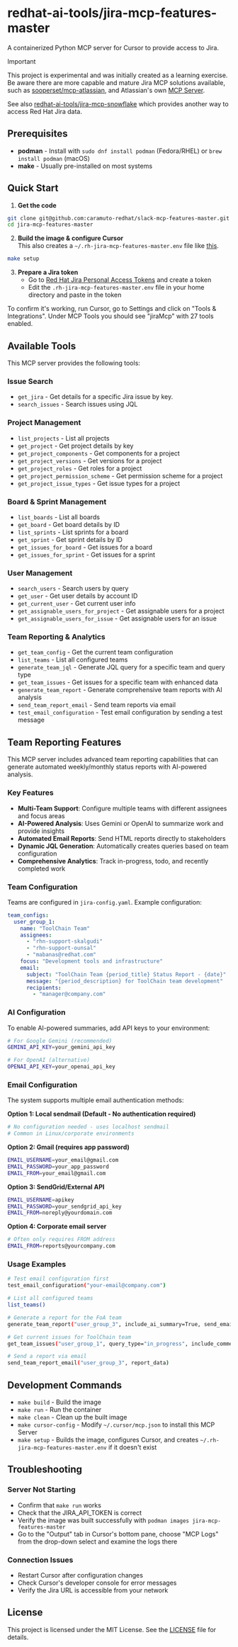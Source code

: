 # redhat-ai-tools/jira-mcp-features-master

A containerized Python MCP server for Cursor to provide access to Jira.

> [!IMPORTANT]
> This project is experimental and was initially created as a learning exercise.
> Be aware there are more capable and mature Jira MCP solutions available,
> such as [sooperset/mcp-atlassian](https://github.com/sooperset/mcp-atlassian),
> and Atlassian's own [MCP Server](https://www.atlassian.com/platform/remote-mcp-server).

See also [redhat-ai-tools/jira-mcp-snowflake](https://github.com/redhat-ai-tools/jira-mcp-snowflake)
which provides another way to access Red Hat Jira data.

## Prerequisites

- **podman** - Install with `sudo dnf install podman` (Fedora/RHEL) or `brew install podman` (macOS)
- **make** - Usually pre-installed on most systems

## Quick Start

1. **Get the code**
  ```bash
  git clone git@github.com:caramuto-redhat/slack-mcp-features-master.git
  cd jira-mcp-features-master
  ```
2. **Build the image & configure Cursor**<br>
  This also creates a `~/.rh-jira-mcp-features-master.env` file like [this](example.env).
  ```bash
  make setup
  ```

3. **Prepare a Jira token**
   * Go to [Red Hat Jira Personal Access Tokens](https://issues.redhat.com/secure/ViewProfile.jspa?selectedTab=com.atlassian.pats.pats-plugin:jira-user-personal-access-tokens) and create a token
   * Edit the `.rh-jira-mcp-features-master.env` file in your home directory and paste in the token

To confirm it's working, run Cursor, go to Settings and click on "Tools &
Integrations". Under MCP Tools you should see "jiraMcp" with 27 tools enabled.

## Available Tools

This MCP server provides the following tools:

### Issue Search
- `get_jira` - Get details for a specific Jira issue by key.
- `search_issues` - Search issues using JQL

### Project Management
- `list_projects` - List all projects
- `get_project` - Get project details by key
- `get_project_components` - Get components for a project
- `get_project_versions` - Get versions for a project
- `get_project_roles` - Get roles for a project
- `get_project_permission_scheme` - Get permission scheme for a project
- `get_project_issue_types` - Get issue types for a project

### Board & Sprint Management
- `list_boards` - List all boards
- `get_board` - Get board details by ID
- `list_sprints` - List sprints for a board
- `get_sprint` - Get sprint details by ID
- `get_issues_for_board` - Get issues for a board
- `get_issues_for_sprint` - Get issues for a sprint

### User Management
- `search_users` - Search users by query
- `get_user` - Get user details by account ID
- `get_current_user` - Get current user info
- `get_assignable_users_for_project` - Get assignable users for a project
- `get_assignable_users_for_issue` - Get assignable users for an issue

### Team Reporting & Analytics
- `get_team_config` - Get the current team configuration
- `list_teams` - List all configured teams
- `generate_team_jql` - Generate JQL query for a specific team and query type
- `get_team_issues` - Get issues for a specific team with enhanced data
- `generate_team_report` - Generate comprehensive team reports with AI analysis
- `send_team_report_email` - Send team reports via email
- `test_email_configuration` - Test email configuration by sending a test message

## Team Reporting Features

This MCP server includes advanced team reporting capabilities that can generate automated weekly/monthly status reports with AI-powered analysis.

### Key Features

- **Multi-Team Support**: Configure multiple teams with different assignees and focus areas
- **AI-Powered Analysis**: Uses Gemini or OpenAI to summarize work and provide insights
- **Automated Email Reports**: Send HTML reports directly to stakeholders
- **Dynamic JQL Generation**: Automatically creates queries based on team configuration
- **Comprehensive Analytics**: Track in-progress, todo, and recently completed work

### Team Configuration

Teams are configured in `jira-config.yaml`. Example configuration:

```yaml
team_configs:
  user_group_1:
    name: "ToolChain Team"
    assignees:
      - "rhn-support-skalgudi"
      - "rhn-support-ounsal"
      - "mabanas@redhat.com"
    focus: "Development tools and infrastructure"
    email:
      subject: "ToolChain Team {period_title} Status Report - {date}"
      message: "{period_description} for ToolChain team development"
      recipients:
        - "manager@company.com"
```

### AI Configuration

To enable AI-powered summaries, add API keys to your environment:

```bash
# For Google Gemini (recommended)
GEMINI_API_KEY=your_gemini_api_key

# For OpenAI (alternative)
OPENAI_API_KEY=your_openai_api_key
```

### Email Configuration

The system supports multiple email authentication methods:

**Option 1: Local sendmail (Default - No authentication required)**
```bash
# No configuration needed - uses localhost sendmail
# Common in Linux/corporate environments
```

**Option 2: Gmail (requires app password)**
```bash
EMAIL_USERNAME=your_email@gmail.com
EMAIL_PASSWORD=your_app_password
EMAIL_FROM=your_email@gmail.com
```

**Option 3: SendGrid/External API**
```bash
EMAIL_USERNAME=apikey
EMAIL_PASSWORD=your_sendgrid_api_key
EMAIL_FROM=noreply@yourdomain.com
```

**Option 4: Corporate email server**
```bash
# Often only requires FROM address
EMAIL_FROM=reports@yourcompany.com
```

### Usage Examples

```bash
# Test email configuration first
test_email_configuration("your-email@company.com")

# List all configured teams
list_teams()

# Generate a report for the FoA team
generate_team_report("user_group_3", include_ai_summary=True, send_email=False)

# Get current issues for ToolChain team
get_team_issues("user_group_1", query_type="in_progress", include_comments=True)

# Send a report via email
send_team_report_email("user_group_3", report_data)
```

## Development Commands

- `make build` - Build the image
- `make run` - Run the container
- `make clean` - Clean up the built image
- `make cursor-config` - Modify `~/.cursor/mcp.json` to install this MCP Server
- `make setup` - Builds the image, configures Cursor, and creates `~/.rh-jira-mcp-features-master.env` if it doesn't exist

## Troubleshooting

### Server Not Starting
- Confirm that `make run` works
- Check that the JIRA_API_TOKEN is correct
- Verify the image was built successfully with `podman images jira-mcp-features-master`
- Go to the "Output" tab in Cursor's bottom pane, choose "MCP Logs" from the drop-down select and examine the logs there

### Connection Issues
- Restart Cursor after configuration changes
- Check Cursor's developer console for error messages
- Verify the Jira URL is accessible from your network

## License

This project is licensed under the MIT License. See the [LICENSE](LICENSE) file for details.
